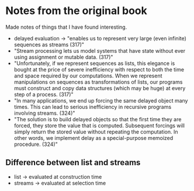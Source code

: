 # Notes from the original book

Made notes of things that I have found interesting.

* delayed evaluation -> "enables us to represent very large (even infinite) sequences as streams (317)"
* "Stream processing lets us model systems that have state without ever using assignment or mutable data. (317)"
* "Unfortunately, if we represent sequences as lists, this elegance is bought at the price of severe inefficiency with respect to both the time and space required by our computations. When we represent manipulations on sequences as transformations of lists, our programs must construct and copy data structures (which may be huge) at every step of a process. (317)"
* "In many applications, we end up forcing the same delayed object many times. This can lead to serious inefficiency in recursive programs involving streams. (324)"
* "The solution is to build delayed objects so that the first time they are forced, they store the value that is computed. Subsequent forcings will simply return the stored value without repeating the computation. In other words, we implement delay as a special-purpose memoized procedure. (324)"

## Difference between list and streams

* list -> evaluated at construction time
* streams -> evaluated at selection time
